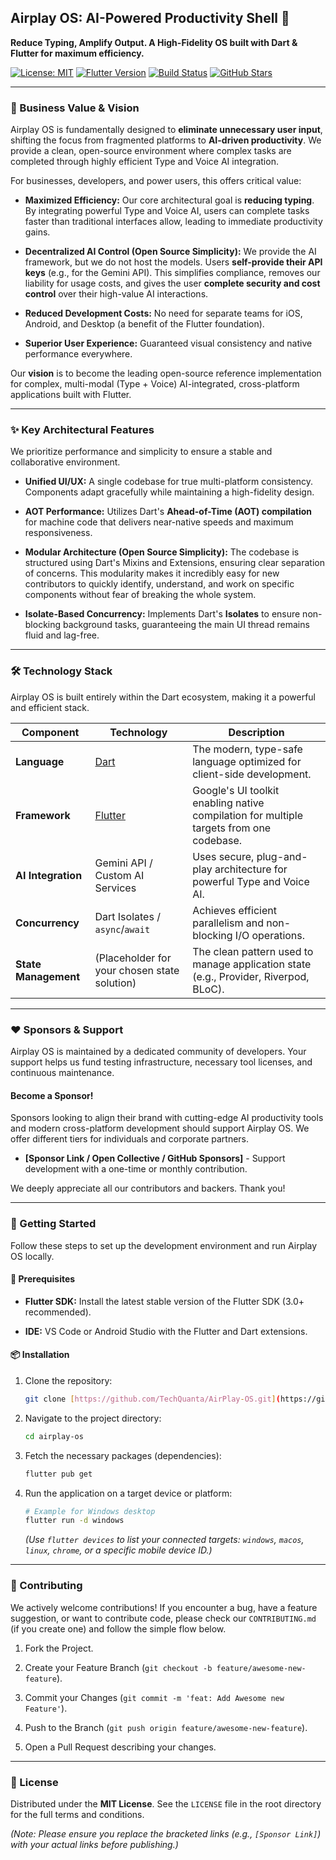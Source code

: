 ## Airplay OS: AI-Powered Productivity Shell 🚀

**Reduce Typing, Amplify Output. A High-Fidelity OS built with Dart & Flutter for maximum efficiency.**

[![License: MIT](https://img.shields.io/badge/License-MIT-blue.svg)](LICENSE)
[![Flutter Version](https://img.shields.io/badge/Flutter-v3.22+-02569B?logo=flutter&logoColor=white)](https://flutter.dev/)
[![Build Status](https://img.shields.io/badge/build-passing-brightgreen)](https://github.com/your-username/airplay-os/actions)
[![GitHub Stars](https://img.shields.io/github/stars/TechQuanta/AirPlay-OS?style=social)](https://github.com/TechQuanta/AirPlay-OS)

---

### 💼 Business Value & Vision

Airplay OS is fundamentally designed to **eliminate unnecessary user input**, shifting the focus from fragmented platforms to **AI-driven productivity**. We provide a clean, open-source environment where complex tasks are completed through highly efficient Type and Voice AI integration.

For businesses, developers, and power users, this offers critical value:

* **Maximized Efficiency:** Our core architectural goal is **reducing typing**. By integrating powerful Type and Voice AI, users can complete tasks faster than traditional interfaces allow, leading to immediate productivity gains.

* **Decentralized AI Control (Open Source Simplicity):** We provide the AI framework, but we do not host the models. Users **self-provide their API keys** (e.g., for the Gemini API). This simplifies compliance, removes our liability for usage costs, and gives the user **complete security and cost control** over their high-value AI interactions.

* **Reduced Development Costs:** No need for separate teams for iOS, Android, and Desktop (a benefit of the Flutter foundation).

* **Superior User Experience:** Guaranteed visual consistency and native performance everywhere.

Our **vision** is to become the leading open-source reference implementation for complex, multi-modal (Type + Voice) AI-integrated, cross-platform applications built with Flutter.

---

### ✨ Key Architectural Features

We prioritize performance and simplicity to ensure a stable and collaborative environment.

* **Unified UI/UX:** A single codebase for true multi-platform consistency. Components adapt gracefully while maintaining a high-fidelity design.

* **AOT Performance:** Utilizes Dart's **Ahead-of-Time (AOT) compilation** for machine code that delivers near-native speeds and maximum responsiveness.

* **Modular Architecture (Open Source Simplicity):** The codebase is structured using Dart's Mixins and Extensions, ensuring clear separation of concerns. This modularity makes it incredibly easy for new contributors to quickly identify, understand, and work on specific components without fear of breaking the whole system.

* **Isolate-Based Concurrency:** Implements Dart's **Isolates** to ensure non-blocking background tasks, guaranteeing the main UI thread remains fluid and lag-free.

---

### 🛠️ Technology Stack

Airplay OS is built entirely within the Dart ecosystem, making it a powerful and efficient stack.

| Component | Technology | Description |
| --------- | ---------- | ----------- |
| **Language** | [Dart](https://dart.dev/) | The modern, type-safe language optimized for client-side development. |
| **Framework** | [Flutter](https://flutter.dev/) | Google's UI toolkit enabling native compilation for multiple targets from one codebase. |
| **AI Integration** | Gemini API / Custom AI Services | Uses secure, plug-and-play architecture for powerful Type and Voice AI. |
| **Concurrency** | Dart Isolates / `async`/`await` | Achieves efficient parallelism and non-blocking I/O operations. |
| **State Management** | (Placeholder for your chosen state solution) | The clean pattern used to manage application state (e.g., Provider, Riverpod, BLoC). |

---

### ❤️ Sponsors & Support

Airplay OS is maintained by a dedicated community of developers. Your support helps us fund testing infrastructure, necessary tool licenses, and continuous maintenance.

#### Become a Sponsor!

Sponsors looking to align their brand with cutting-edge AI productivity tools and modern cross-platform development should support Airplay OS. We offer different tiers for individuals and corporate partners.

* **[Sponsor Link / Open Collective / GitHub Sponsors]** - Support development with a one-time or monthly contribution.

We deeply appreciate all our contributors and backers. Thank you!

---

### 🚀 Getting Started

Follow these steps to set up the development environment and run Airplay OS locally.

#### 📝 Prerequisites

* **Flutter SDK:** Install the latest stable version of the Flutter SDK (3.0+ recommended).

* **IDE:** VS Code or Android Studio with the Flutter and Dart extensions.

#### 📦 Installation

1.  Clone the repository:

    ```bash
    git clone [https://github.com/TechQuanta/AirPlay-OS.git](https://github.com/TechQuanta/AirPlay-OS.git)
    ```

2.  Navigate to the project directory:

    ```bash
    cd airplay-os
    ```

3.  Fetch the necessary packages (dependencies):

    ```bash
    flutter pub get
    ```

4.  Run the application on a target device or platform:

    ```bash
    # Example for Windows desktop
    flutter run -d windows
    ```

    *(Use `flutter devices` to list your connected targets: `windows`, `macos`, `linux`, `chrome`, or a specific mobile device ID.)*

---

### 🤝 Contributing

We actively welcome contributions! If you encounter a bug, have a feature suggestion, or want to contribute code, please check our `CONTRIBUTING.md` (if you create one) and follow the simple flow below.

1.  Fork the Project.

2.  Create your Feature Branch (`git checkout -b feature/awesome-new-feature`).

3.  Commit your Changes (`git commit -m 'feat: Add Awesome new Feature'`).

4.  Push to the Branch (`git push origin feature/awesome-new-feature`).

5.  Open a Pull Request describing your changes.

---

### 📄 License

Distributed under the **MIT License**. See the `LICENSE` file in the root directory for the full terms and conditions.

*(Note: Please ensure you replace the bracketed links (e.g., `[Sponsor Link]`) with your actual links before publishing.)*

